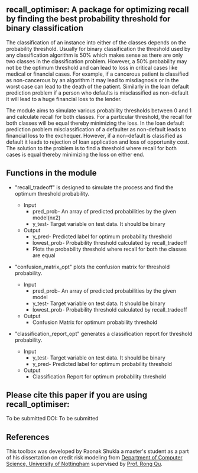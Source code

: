## recall_optimiser: A package for optimizing recall by finding the best probability threshold for binary classification
The classification of an instance into either of the classes depends on the probability threshold. Usually for binary classification the threshold used by any classification algorithm is 50% which makes sense as there are only two classes in the classification problem. However, a 50% probability may not be the optimum threshold and can lead to loss in critical cases like medical or financial cases. For example, if a cancerous patient is classified as non-cancerous by an algorithm it may lead to misdiagnosis or in the worst case can lead to the death of the patient. Similarly in the loan default prediction problem if a person who defaults is misclassified as non-default it will lead to a huge financial loss to the lender. 

The module aims to simulate various probability thresholds between 0 and 1 and calculate recall for both classes. For a particular threshold, the recall for both classes will be equal thereby minimizing the loss. In the loan default prediction problem misclassification of a defaulter as non-default leads to financial loss to the exchequer. However, if a non-default is classified as default it leads to rejection of loan application and loss of opportunity cost. The solution to the problem is to find a threshold where recall for both cases is equal thereby minimizing the loss on either end. 


## Functions in the module
* "recall_tradeoff" is designed to simulate the process and find the optimum threshold probability.
  * Input
    * pred_prob- An array of predicted probabilities by the given model(nx2)
    * y_test- Target variable on test data. It should be binary
  * Output
    * y_pred- Predicted label for optimum probability threshold
    * lowest_prob- Probability threshold calculated by recall_tradeoff
    * Plots the probability threshold where recall for both the classes are equal
      
* "confusion_matrix_opt" plots the confusion matrix for threshold probability.
  * Input
    * pred_prob- An array of predicted probabilities by the given model
    * y_test- Target variable on test data. It should be binary
    * lowest_prob- Probability threshold calculated by recall_tradeoff
  * Output
    * Confusion Matrix for optimum probability threshold
      
* "classification_report_opt" generates a classification report for threshold probability.
  * Input
    * y_test- Target variable on test data. It should be binary
    * y_pred- Predicted label for optimum probability threshold
  * Output
    * Classification Report for optimum probability threshold

## Please cite this paper if you are using recall_optimiser:
To be submitted
DOI: To be submitted

## References
This toolbox was developed by Raonak Shukla a master's student as a part of his dissertation on credit risk modeling from [Department of Computer Science, University of Nottingham](https://www.nottingham.ac.uk/computerscience/about/about-us.aspx) supervised by [Prof. Rong Qu](https://people.cs.nott.ac.uk/pszrq/index.html). 

 
